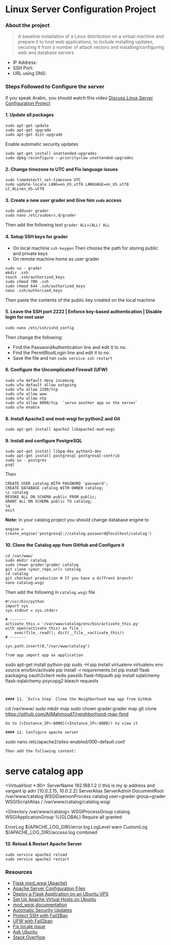 # Linux Server Configuration Project

### About the project
> A baseline installation of a Linux distribution on a virtual machine and prepare it to host web applications, to include installing updates, securing it from a number of attack vectors and installing/configuring web and database servers

* IP Address: []()
* SSH Port: 
* URL using DNS: []()


### Steps Followed to Configure the server
If you speak Arabic, you should watch this video [Discuss Linux Server Configuration Project](https://youtu.be/v9VvJvTyuH0)
#### 1. Update all packages
```
sudo apt-get update
sudo apt-get upgrade
sudo apt-get dist-upgrade
```
Enable automatic security updates
```
sudo apt-get install unattended-upgrades
sudo dpkg-reconfigure --priority=low unattended-upgrades
```

#### 2. Change timezone to UTC and Fix language issues 
```
sudo timedatectl set-timezone UTC
sudo update-locale LANG=en_US.utf8 LANGUAGE=en_US.utf8 LC_ALL=en_US.utf8
```

#### 3. Create a new user grader and Give him `sudo` access
```
sudo adduser grader
sudo nano /etc/sudoers.d/grader 
```
Then add the following text `grader ALL=(ALL) ALL`

#### 4. Setup SSH keys for grader
* On local machine 
`ssh-keygen`
Then choose the path for storing public and private keys
* On remote machine home as user grader
```
sudo su - grader
mkdir .ssh
touch .ssh/authorized_keys 
sudo chmod 700 .ssh
sudo chmod 644 .ssh/authorized_keys 
nano .ssh/authorized_keys 
```
Then paste the contents of the public key created on the local machine

#### 5. Leave the SSH port 2222 | Enforce key-based authentication | Disable login for root user
```
sudo nano /etc/ssh/sshd_config
```
Then change the following:
* Find the PasswordAuthentication line and edit it to no.
* Find the PermitRootLogin line and edit it to no.
* Save the file and run `sudo service ssh restart`

#### 6. Configure the Uncomplicated Firewall (UFW)
```
sudo ufw default deny incoming
sudo ufw default allow outgoing
sudo ufw allow 2200/tcp
sudo ufw allow www
sudo ufw allow ntp
sudo ufw allow 8000/tcp  `serve another app on the server`
sudo ufw enable
```

#### 8. Install Apache2 and mod-wsgi for python2 and Git
```
sudo apt-get install apache2 libapache2-mod-wsgi
```

#### 9. Install and configure PostgreSQL
```
sudo apt-get install libpq-dev python3-dev
sudo apt-get install postgresql postgresql-contrib
sudo su - postgres
psql
```
Then
```
CREATE USER catalog WITH PASSWORD 'password';
CREATE DATABASE catalog WITH OWNER catalog;
\c catalog
REVOKE ALL ON SCHEMA public FROM public;
GRANT ALL ON SCHEMA public TO catalog;
\q
exit
```
**Note:** In your catalog project you should change database engine to
```
engine = create_engine('postgresql://catalog:password@localhost/catalog')
```

#### 10. Clone the Catalog app from GitHub and Configure it
```
cd /var/www/
sudo mkdir catalog
sudo chown grader:grader catalog
git clone <your_repo_url> catalog
cd catalog
git checkout production # If you have a diffrent branch!
nano catalog.wsgi
```
Then add the following in `catalog.wsgi` file
```
#!/usr/bin/python
import sys
sys.stdout = sys.stderr

# -------
activate_this = '/var/www/catalog/env/bin/activate_this.py'
with open(activate_this) as file_:
    exec(file_.read(), dict(__file__=activate_this))
# -------

sys.path.insert(0,"/var/www/catalog")

from app import app as application
```
sudo apt-get install python-pip
sudo -H pip install virtualenv
virtualenv env
source env/bin/activate
pip install -r requirements.txt
pip install flask packaging oauth2client redis passlib flask-httpauth
pip install sqlalchemy flask-sqlalchemy psycopg2 bleach requests
```


#### 11. `Extra Step` Clone the Neighborhood map app from GitHub
```
cd /var/www/
sudo mkdir map
sudo chown grader:grader map
git clone https://github.com/AliMahmoud7/neighborhood-map-fsnd
```
Go to [<Instance_IP>:8000](<Instance_IP>:8000/) to view it

#### 12. Configure apache server
```
sudo nano /etc/apache2/sites-enabled/000-default.conf
```
Then add the following content:
```
# serve catalog app
<VirtualHost *:80>
  ServerName 192.168.1.2 // this is my ip address and vargant ip adrr [10.0.2.15, 10.0.2.2]
  ServerAlias <DNS>
  ServerAdmin <Email>
  DocumentRoot /var/www/catalog
  WSGIDaemonProcess catalog user=grader group=grader
  WSGIScriptAlias / /var/www/catalog/catalog.wsgi

  <Directory /var/www/catalog>
    WSGIProcessGroup catalog
    WSGIApplicationGroup %{GLOBAL}
    Require all granted
  </Directory>

  ErrorLog ${APACHE_LOG_DIR}/error.log
  LogLevel warn
  CustomLog ${APACHE_LOG_DIR}/access.log combined
</VirtualHost>


#### 13. Reload & Restart Apache Server
```
sudo service apache2 reload
sudo service apache2 restart
```


### Resources
* [Flask mod_wsgi (Apache)](http://flask.pocoo.org/docs/0.12/deploying/mod_wsgi/)
* [Apache Server Configuration Files](https://httpd.apache.org/docs/current/configuring.html)
* [Deploy a Flask Application on an Ubuntu VPS](https://www.digitalocean.com/community/tutorials/how-to-deploy-a-flask-application-on-an-ubuntu-vps)
* [Set Up Apache Virtual Hosts on Ubuntu ](https://www.digitalocean.com/community/tutorials/how-to-set-up-apache-virtual-hosts-on-ubuntu-14-04-lts)
* [mod_wsgi documentation](https://modwsgi.readthedocs.io/en/develop/)
* [Automatic Security Updates](https://help.ubuntu.com/community/AutomaticSecurityUpdates#Using_the_.22unattended-upgrades.22_package)
* [Protect SSH with Fail2Ban](https://www.digitalocean.com/community/tutorials/how-to-protect-ssh-with-fail2ban-on-ubuntu-14-04)
* [UFW with Fail2ban](https://askubuntu.com/questions/54771/potential-ufw-and-fail2ban-conflicts)
* [Fix locale issue](https://askubuntu.com/questions/162391/how-do-i-fix-my-locale-issue)
* [Ask Ubuntu](https://askubuntu.com/)
* [Stack Overflow](https://stackoverflow.com/)
